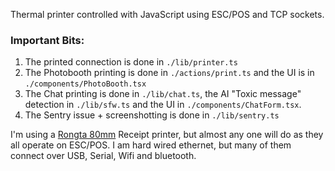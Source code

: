 Thermal printer controlled with JavaScript using ESC/POS and TCP sockets.

### Important Bits:

1. The printed connection is done in `./lib/printer.ts`
2. The Photobooth printing is done in `./actions/print.ts` and the UI is in `./components/PhotoBooth.tsx`
3. The Chat printing is done in `./lib/chat.ts`, the AI "Toxic message" detection in `./lib/sfw.ts` and the UI in `./components/ChatForm.tsx`.
4. The Sentry issue + screenshotting is done in `./lib/sentry.ts`

I'm using a [Rongta 80mm](https://amzn.to/3SXqX94) Receipt printer, but almost any one will do as they all operate on ESC/POS. I am hard wired ethernet, but many of them connect over USB, Serial, Wifi and bluetooth.
